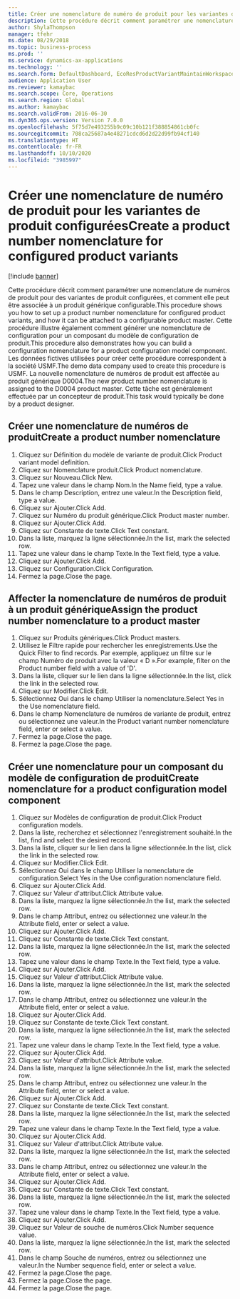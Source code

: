 ```yaml
---
title: Créer une nomenclature de numéro de produit pour les variantes de produit configurées
description: Cette procédure décrit comment paramétrer une nomenclature de numéros de produit pour des variantes de produit configurées, et comment elle peut être associée à un produit générique configurable.
author: ShylaThompson
manager: tfehr
ms.date: 08/29/2018
ms.topic: business-process
ms.prod: ''
ms.service: dynamics-ax-applications
ms.technology: ''
ms.search.form: DefaultDashboard, EcoResProductVariantMaintainWorkspace, EcoResNomenclature, EcoResProductListPage, EcoResProductDetails, PCProductConfigurationModelListPage, PCProductConfigurationModelDetails
audience: Application User
ms.reviewer: kamaybac
ms.search.scope: Core, Operations
ms.search.region: Global
ms.author: kamaybac
ms.search.validFrom: 2016-06-30
ms.dyn365.ops.version: Version 7.0.0
ms.openlocfilehash: 5f75d7e493255b9c09c10b121f388854861cb0fc
ms.sourcegitcommit: 708ca25687a4e48271cdcd6d2d22d99fb94cf140
ms.translationtype: HT
ms.contentlocale: fr-FR
ms.lasthandoff: 10/10/2020
ms.locfileid: "3985997"
---
```

# <a name="create-a-product-number-nomenclature-for-configured-product-variants"></a><span data-ttu-id="11038-103">Créer une nomenclature de numéro de produit pour les variantes de produit configurées</span><span class="sxs-lookup"><span data-stu-id="11038-103">Create a product number nomenclature for configured product variants</span></span>

[!include [banner](../../includes/banner.md)]

<span data-ttu-id="11038-104">Cette procédure décrit comment paramétrer une nomenclature de numéros de produit pour des variantes de produit configurées, et comment elle peut être associée à un produit générique configurable.</span><span class="sxs-lookup"><span data-stu-id="11038-104">This procedure shows you how to set up a product number nomenclature for configured product variants, and how it can be attached to a configurable product master.</span></span> <span data-ttu-id="11038-105">Cette procédure illustre également comment générer une nomenclature de configuration pour un composant du modèle de configuration de produit.</span><span class="sxs-lookup"><span data-stu-id="11038-105">This procedure also demonstrates how you can build a configuration nomenclature for a product configuration model component.</span></span> <span data-ttu-id="11038-106">Les données fictives utilisées pour créer cette procédure correspondent à la société USMF.</span><span class="sxs-lookup"><span data-stu-id="11038-106">The demo data company used to create this procedure is USMF.</span></span> <span data-ttu-id="11038-107">La nouvelle nomenclature de numéros de produit est affectée au produit générique D0004.</span><span class="sxs-lookup"><span data-stu-id="11038-107">The new product number nomenclature is assigned to the D0004 product master.</span></span> <span data-ttu-id="11038-108">Cette tâche est généralement effectuée par un concepteur de produit.</span><span class="sxs-lookup"><span data-stu-id="11038-108">This task would typically be done by a product designer.</span></span>


## <a name="create-a-product-number-nomenclature"></a><span data-ttu-id="11038-109">Créer une nomenclature de numéros de produit</span><span class="sxs-lookup"><span data-stu-id="11038-109">Create a product number nomenclature</span></span>
1. <span data-ttu-id="11038-110">Cliquez sur Définition du modèle de variante de produit.</span><span class="sxs-lookup"><span data-stu-id="11038-110">Click Product variant model definition.</span></span>
2. <span data-ttu-id="11038-111">Cliquez sur Nomenclature produit.</span><span class="sxs-lookup"><span data-stu-id="11038-111">Click Product nomenclature.</span></span>
3. <span data-ttu-id="11038-112">Cliquez sur Nouveau.</span><span class="sxs-lookup"><span data-stu-id="11038-112">Click New.</span></span>
4. <span data-ttu-id="11038-113">Tapez une valeur dans le champ Nom.</span><span class="sxs-lookup"><span data-stu-id="11038-113">In the Name field, type a value.</span></span>
5. <span data-ttu-id="11038-114">Dans le champ Description, entrez une valeur.</span><span class="sxs-lookup"><span data-stu-id="11038-114">In the Description field, type a value.</span></span>
6. <span data-ttu-id="11038-115">Cliquez sur Ajouter.</span><span class="sxs-lookup"><span data-stu-id="11038-115">Click Add.</span></span>
7. <span data-ttu-id="11038-116">Cliquez sur Numéro du produit générique.</span><span class="sxs-lookup"><span data-stu-id="11038-116">Click Product master number.</span></span>
8. <span data-ttu-id="11038-117">Cliquez sur Ajouter.</span><span class="sxs-lookup"><span data-stu-id="11038-117">Click Add.</span></span>
9. <span data-ttu-id="11038-118">Cliquez sur Constante de texte.</span><span class="sxs-lookup"><span data-stu-id="11038-118">Click Text constant.</span></span>
10. <span data-ttu-id="11038-119">Dans la liste, marquez la ligne sélectionnée.</span><span class="sxs-lookup"><span data-stu-id="11038-119">In the list, mark the selected row.</span></span>
11. <span data-ttu-id="11038-120">Tapez une valeur dans le champ Texte.</span><span class="sxs-lookup"><span data-stu-id="11038-120">In the Text field, type a value.</span></span>
12. <span data-ttu-id="11038-121">Cliquez sur Ajouter.</span><span class="sxs-lookup"><span data-stu-id="11038-121">Click Add.</span></span>
13. <span data-ttu-id="11038-122">Cliquez sur Configuration.</span><span class="sxs-lookup"><span data-stu-id="11038-122">Click Configuration.</span></span>
14. <span data-ttu-id="11038-123">Fermez la page.</span><span class="sxs-lookup"><span data-stu-id="11038-123">Close the page.</span></span>

## <a name="assign-the-product-number-nomenclature-to-a-product-master"></a><span data-ttu-id="11038-124">Affecter la nomenclature de numéros de produit à un produit générique</span><span class="sxs-lookup"><span data-stu-id="11038-124">Assign the product number nomenclature to a product master</span></span>
1. <span data-ttu-id="11038-125">Cliquez sur Produits génériques.</span><span class="sxs-lookup"><span data-stu-id="11038-125">Click Product masters.</span></span>
2. <span data-ttu-id="11038-126">Utilisez le Filtre rapide pour rechercher les enregistrements.</span><span class="sxs-lookup"><span data-stu-id="11038-126">Use the Quick Filter to find records.</span></span> <span data-ttu-id="11038-127">Par exemple, appliquez un filtre sur le champ Numéro de produit avec la valeur « D ».</span><span class="sxs-lookup"><span data-stu-id="11038-127">For example, filter on the Product number field with a value of 'D'.</span></span>
3. <span data-ttu-id="11038-128">Dans la liste, cliquer sur le lien dans la ligne sélectionnée.</span><span class="sxs-lookup"><span data-stu-id="11038-128">In the list, click the link in the selected row.</span></span>
4. <span data-ttu-id="11038-129">Cliquez sur Modifier.</span><span class="sxs-lookup"><span data-stu-id="11038-129">Click Edit.</span></span>
5. <span data-ttu-id="11038-130">Sélectionnez Oui dans le champ Utiliser la nomenclature.</span><span class="sxs-lookup"><span data-stu-id="11038-130">Select Yes in the Use nomenclature field.</span></span>
6. <span data-ttu-id="11038-131">Dans le champ Nomenclature de numéros de variante de produit, entrez ou sélectionnez une valeur.</span><span class="sxs-lookup"><span data-stu-id="11038-131">In the Product variant number nomenclature field, enter or select a value.</span></span>
7. <span data-ttu-id="11038-132">Fermez la page.</span><span class="sxs-lookup"><span data-stu-id="11038-132">Close the page.</span></span>
8. <span data-ttu-id="11038-133">Fermez la page.</span><span class="sxs-lookup"><span data-stu-id="11038-133">Close the page.</span></span>

## <a name="create-nomenclature-for-a-product-configuration-model-component"></a><span data-ttu-id="11038-134">Créer une nomenclature pour un composant du modèle de configuration de produit</span><span class="sxs-lookup"><span data-stu-id="11038-134">Create nomenclature for a product configuration model component</span></span>
1. <span data-ttu-id="11038-135">Cliquez sur Modèles de configuration de produit.</span><span class="sxs-lookup"><span data-stu-id="11038-135">Click Product configuration models.</span></span>
2. <span data-ttu-id="11038-136">Dans la liste, recherchez et sélectionnez l'enregistrement souhaité.</span><span class="sxs-lookup"><span data-stu-id="11038-136">In the list, find and select the desired record.</span></span>
3. <span data-ttu-id="11038-137">Dans la liste, cliquer sur le lien dans la ligne sélectionnée.</span><span class="sxs-lookup"><span data-stu-id="11038-137">In the list, click the link in the selected row.</span></span>
4. <span data-ttu-id="11038-138">Cliquez sur Modifier.</span><span class="sxs-lookup"><span data-stu-id="11038-138">Click Edit.</span></span>
5. <span data-ttu-id="11038-139">Sélectionnez Oui dans le champ Utiliser la nomenclature de configuration.</span><span class="sxs-lookup"><span data-stu-id="11038-139">Select Yes in the Use configuration nomenclature field.</span></span>
6. <span data-ttu-id="11038-140">Cliquez sur Ajouter.</span><span class="sxs-lookup"><span data-stu-id="11038-140">Click Add.</span></span>
7. <span data-ttu-id="11038-141">Cliquez sur Valeur d'attribut.</span><span class="sxs-lookup"><span data-stu-id="11038-141">Click Attribute value.</span></span>
8. <span data-ttu-id="11038-142">Dans la liste, marquez la ligne sélectionnée.</span><span class="sxs-lookup"><span data-stu-id="11038-142">In the list, mark the selected row.</span></span>
9. <span data-ttu-id="11038-143">Dans le champ Attribut, entrez ou sélectionnez une valeur.</span><span class="sxs-lookup"><span data-stu-id="11038-143">In the Attribute field, enter or select a value.</span></span>
10. <span data-ttu-id="11038-144">Cliquez sur Ajouter.</span><span class="sxs-lookup"><span data-stu-id="11038-144">Click Add.</span></span>
11. <span data-ttu-id="11038-145">Cliquez sur Constante de texte.</span><span class="sxs-lookup"><span data-stu-id="11038-145">Click Text constant.</span></span>
12. <span data-ttu-id="11038-146">Dans la liste, marquez la ligne sélectionnée.</span><span class="sxs-lookup"><span data-stu-id="11038-146">In the list, mark the selected row.</span></span>
13. <span data-ttu-id="11038-147">Tapez une valeur dans le champ Texte.</span><span class="sxs-lookup"><span data-stu-id="11038-147">In the Text field, type a value.</span></span>
14. <span data-ttu-id="11038-148">Cliquez sur Ajouter.</span><span class="sxs-lookup"><span data-stu-id="11038-148">Click Add.</span></span>
15. <span data-ttu-id="11038-149">Cliquez sur Valeur d'attribut.</span><span class="sxs-lookup"><span data-stu-id="11038-149">Click Attribute value.</span></span>
16. <span data-ttu-id="11038-150">Dans la liste, marquez la ligne sélectionnée.</span><span class="sxs-lookup"><span data-stu-id="11038-150">In the list, mark the selected row.</span></span>
17. <span data-ttu-id="11038-151">Dans le champ Attribut, entrez ou sélectionnez une valeur.</span><span class="sxs-lookup"><span data-stu-id="11038-151">In the Attribute field, enter or select a value.</span></span>
18. <span data-ttu-id="11038-152">Cliquez sur Ajouter.</span><span class="sxs-lookup"><span data-stu-id="11038-152">Click Add.</span></span>
19. <span data-ttu-id="11038-153">Cliquez sur Constante de texte.</span><span class="sxs-lookup"><span data-stu-id="11038-153">Click Text constant.</span></span>
20. <span data-ttu-id="11038-154">Dans la liste, marquez la ligne sélectionnée.</span><span class="sxs-lookup"><span data-stu-id="11038-154">In the list, mark the selected row.</span></span>
21. <span data-ttu-id="11038-155">Tapez une valeur dans le champ Texte.</span><span class="sxs-lookup"><span data-stu-id="11038-155">In the Text field, type a value.</span></span>
22. <span data-ttu-id="11038-156">Cliquez sur Ajouter.</span><span class="sxs-lookup"><span data-stu-id="11038-156">Click Add.</span></span>
23. <span data-ttu-id="11038-157">Cliquez sur Valeur d'attribut.</span><span class="sxs-lookup"><span data-stu-id="11038-157">Click Attribute value.</span></span>
24. <span data-ttu-id="11038-158">Dans la liste, marquez la ligne sélectionnée.</span><span class="sxs-lookup"><span data-stu-id="11038-158">In the list, mark the selected row.</span></span>
25. <span data-ttu-id="11038-159">Dans le champ Attribut, entrez ou sélectionnez une valeur.</span><span class="sxs-lookup"><span data-stu-id="11038-159">In the Attribute field, enter or select a value.</span></span>
26. <span data-ttu-id="11038-160">Cliquez sur Ajouter.</span><span class="sxs-lookup"><span data-stu-id="11038-160">Click Add.</span></span>
27. <span data-ttu-id="11038-161">Cliquez sur Constante de texte.</span><span class="sxs-lookup"><span data-stu-id="11038-161">Click Text constant.</span></span>
28. <span data-ttu-id="11038-162">Dans la liste, marquez la ligne sélectionnée.</span><span class="sxs-lookup"><span data-stu-id="11038-162">In the list, mark the selected row.</span></span>
29. <span data-ttu-id="11038-163">Tapez une valeur dans le champ Texte.</span><span class="sxs-lookup"><span data-stu-id="11038-163">In the Text field, type a value.</span></span>
30. <span data-ttu-id="11038-164">Cliquez sur Ajouter.</span><span class="sxs-lookup"><span data-stu-id="11038-164">Click Add.</span></span>
31. <span data-ttu-id="11038-165">Cliquez sur Valeur d'attribut.</span><span class="sxs-lookup"><span data-stu-id="11038-165">Click Attribute value.</span></span>
32. <span data-ttu-id="11038-166">Dans la liste, marquez la ligne sélectionnée.</span><span class="sxs-lookup"><span data-stu-id="11038-166">In the list, mark the selected row.</span></span>
33. <span data-ttu-id="11038-167">Dans le champ Attribut, entrez ou sélectionnez une valeur.</span><span class="sxs-lookup"><span data-stu-id="11038-167">In the Attribute field, enter or select a value.</span></span>
34. <span data-ttu-id="11038-168">Cliquez sur Ajouter.</span><span class="sxs-lookup"><span data-stu-id="11038-168">Click Add.</span></span>
35. <span data-ttu-id="11038-169">Cliquez sur Constante de texte.</span><span class="sxs-lookup"><span data-stu-id="11038-169">Click Text constant.</span></span>
36. <span data-ttu-id="11038-170">Dans la liste, marquez la ligne sélectionnée.</span><span class="sxs-lookup"><span data-stu-id="11038-170">In the list, mark the selected row.</span></span>
37. <span data-ttu-id="11038-171">Tapez une valeur dans le champ Texte.</span><span class="sxs-lookup"><span data-stu-id="11038-171">In the Text field, type a value.</span></span>
38. <span data-ttu-id="11038-172">Cliquez sur Ajouter.</span><span class="sxs-lookup"><span data-stu-id="11038-172">Click Add.</span></span>
39. <span data-ttu-id="11038-173">Cliquez sur Valeur de souche de numéros.</span><span class="sxs-lookup"><span data-stu-id="11038-173">Click Number sequence value.</span></span>
40. <span data-ttu-id="11038-174">Dans la liste, marquez la ligne sélectionnée.</span><span class="sxs-lookup"><span data-stu-id="11038-174">In the list, mark the selected row.</span></span>
41. <span data-ttu-id="11038-175">Dans le champ Souche de numéros, entrez ou sélectionnez une valeur.</span><span class="sxs-lookup"><span data-stu-id="11038-175">In the Number sequence field, enter or select a value.</span></span>
42. <span data-ttu-id="11038-176">Fermez la page.</span><span class="sxs-lookup"><span data-stu-id="11038-176">Close the page.</span></span>
43. <span data-ttu-id="11038-177">Fermez la page.</span><span class="sxs-lookup"><span data-stu-id="11038-177">Close the page.</span></span>
44. <span data-ttu-id="11038-178">Fermez la page.</span><span class="sxs-lookup"><span data-stu-id="11038-178">Close the page.</span></span>

